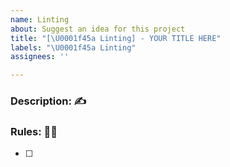 ```yaml
---
name: Linting
about: Suggest an idea for this project
title: "[\U0001f45a Linting] - YOUR TITLE HERE"
labels: "\U0001f45a Linting"
assignees: ''

---
```


### Description: ✍️
<!-- Please describe which/what linter(s) you are using and or are causing error(s) -->

### Rules: 👮‍♂️
<!-- Specify which rule(s) are being changed, updated, etc.. and for which linter: eslint/prettier/stylelint/etc... -->
- [ ]
